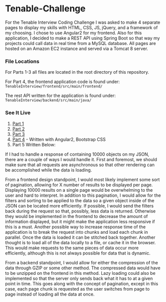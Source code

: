 # Tenable-Challenge

For the Tenable Interview Coding Challenge I was asked to make 4 separate pages to display my skills with HTML, CSS, JS, jQuery, and a framework of my choosing. I chose to use Angular2 for my frontend. Also for this application, I decided to make a REST API using Spring Boot so that way my projects could call data in real time from a MySQL database. All pages are hosted on an Amazon EC2 instance and served via a Tomcat 8 server. 

### File Locations
For Parts 1-3 all files are located in the root directory of this repository. 

For Part 4, the frontend application code is found under:
`TenableInterview/frontend/src/main/frontend/`

The rest API written for the application is found under:
`TenableInterview/backend/src/main/java/`

### See It Live

1) [Part 1](http://ec2-52-54-85-216.compute-1.amazonaws.com:8080/GetHosts/tenable1.html)
2) [Part 2](http://ec2-52-54-85-216.compute-1.amazonaws.com:8080/GetHosts/tenable2.html)
3) [Part 3](http://ec2-52-54-85-216.compute-1.amazonaws.com:8080/GetHosts/tenable3.html)
4) [Part 4](http://ec2-52-54-85-216.compute-1.amazonaws.com:8080/GetHosts/) - Written with Angular2, Bootstrap CSS
5) Part 5 Written Below:

If I had to handle a response of containing 10000 objects on my JSON, there are a couple of ways I would handle it. First and foremost, we should make sure that all requests are asynchronous so that other rendering can be accomplished while the data is loading.

From a frontend design standpoint, I would most likely implement some sort of pagination, allowing for X number of results to be displayed per page. Displaying 10000 results on a single page would be overwhelming to the user and hard to interpret. In addition to this pagination, I would allow for the filters and sorting to be applied to the data so a given object inside of the JSON can be located more efficiently. If possible, I would send the filters back during the request so that, possibly, less data is returned. Otherwise they would be implemented in the frontend to decrease the amount of information displayed, but it might make the application less responsive if this is a must. Another possible way to increase response time of the application is to break the request into chunks and load each chunk in parallel. Once the data is loaded it can be stitched back together. Another thought is to load all of the data locally to a file, or cache it in the browser. This would make requests to the same pieces of data occur more efficiently, although this is not always possible for data that is dynamic. 

From a backend standpoint, I would allow for either the compression of the data through GZIP or some other method. The compressed data would have to be unzipped on the frontend in this method. Lazy loading could also be implemented so that the server only sends back what it has to at a given point in time. This goes along with the concept of pagination, except in this case, each page chunk is requested as the user switches from page to page instead of loading all the data at once. 
